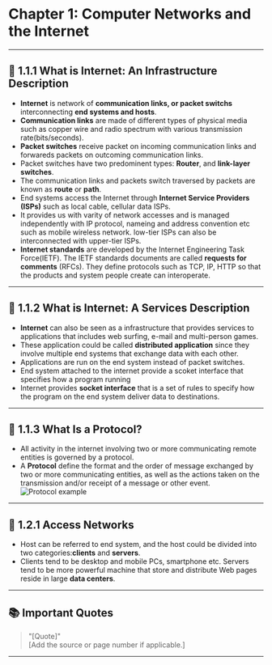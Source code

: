 # Chapter 1: Computer Networks and the Internet

---

## 🔑 1.1.1 What is Internet: An Infrastructure Description
- **Internet** is network of **communication links, or packet switchs** interconnecting **end systems **and** hosts**.
- **Communication links** are made of different types of physical media such as copper wire and radio spectrum with various transmission rate(bits/seconds).
- **Packet switches** receive packet on incoming communication links and forwareds packets on outcoming communication links.
- Packet switches have two predominent types: **Router**, and **link-layer switches**.
- The communication links and packets switch traversed by packets are known as **route** or **path**.
- End systems access the Internet through **Internet Service Providers (ISPs)** such as local cable, cellular data ISPs.
- It provides us with varity of network accesses and is managed independently with IP protocol, nameing and address convention etc such as mobile wireless network. low-tier ISPs can also be interconnected with upper-tier ISPs.
- **Internet standards** are developed by the Internet Engineering Task Force(IETF). The IETF standards documents are called **requests for comments** (RFCs). They define  protocols such as TCP, IP, HTTP so that the products and system people create can interoperate. 
---
## 🔑 1.1.2 What is Internet: A Services Description
- **Internet** can also be seen as a infrastructure that provides services to applications that includes web surfing, e-mail and multi-person games.
- These application could be called **distributed application** since they involve multiple end systems that exchange data with each other.
- Applications are run on the end system instead of packet switches.
- End system attached to the internet provide a scoket interface that specifies how a program running
- Internet provides **socket interface** that is a set of rules to specify how the program on the end system deliver data to destinations.
---
## 🔑 1.1.3 What Is a Protocol?
- All activity in the internet involving two or more communicating remote entities is governed by a protocol. 
- A **Protocol** define the format and the order of message exchanged by two or more communicating entities, as well as the actions taken on the transmission and/or receipt of a message or other event.
![Protocol example](https://github.com/user-attachments/assets/69da8542-6a12-4cbc-b74e-e2d582c87a70?width=100)
---
## 🔑 1.2.1 Access Networks
- Host can be referred to end system, and the host could be divided into two categories:**clients** and **servers**.
- Clients tend to be desktop and mobile PCs, smartphone etc. Servers tend to be more powerful machine that store and distribute Web pages reside in large **data centers**.   
---

## 📚 Important Quotes
> "[Quote]"  
[Add the source or page number if applicable.]

---

